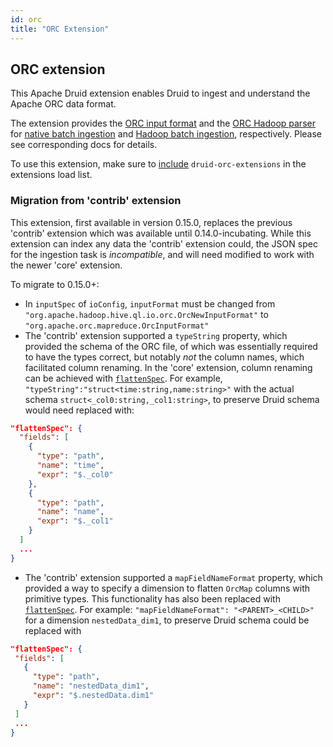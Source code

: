 ```yaml
---
id: orc
title: "ORC Extension"
---
```


<!--
  ~ Licensed to the Apache Software Foundation (ASF) under one
  ~ or more contributor license agreements.  See the NOTICE file
  ~ distributed with this work for additional information
  ~ regarding copyright ownership.  The ASF licenses this file
  ~ to you under the Apache License, Version 2.0 (the
  ~ "License"); you may not use this file except in compliance
  ~ with the License.  You may obtain a copy of the License at
  ~
  ~   http://www.apache.org/licenses/LICENSE-2.0
  ~
  ~ Unless required by applicable law or agreed to in writing,
  ~ software distributed under the License is distributed on an
  ~ "AS IS" BASIS, WITHOUT WARRANTIES OR CONDITIONS OF ANY
  ~ KIND, either express or implied.  See the License for the
  ~ specific language governing permissions and limitations
  ~ under the License.
  -->

## ORC extension

This Apache Druid extension enables Druid to ingest and understand the Apache ORC data format.

The extension provides the [ORC input format](../../ingestion/data-formats.md#orc) and the [ORC Hadoop parser](../../ingestion/data-formats.md#orc-hadoop-parser)
for [native batch ingestion](../../ingestion/native-batch.md) and [Hadoop batch ingestion](../../ingestion/hadoop.md), respectively.
Please see corresponding docs for details.

To use this extension, make sure to [include](../../development/extensions.md#loading-extensions) `druid-orc-extensions` in the extensions load list.

### Migration from 'contrib' extension
This extension, first available in version 0.15.0, replaces the previous 'contrib' extension which was available until
0.14.0-incubating. While this extension can index any data the 'contrib' extension could, the JSON spec for the
ingestion task is *incompatible*, and will need modified to work with the newer 'core' extension.

To migrate to 0.15.0+:

* In `inputSpec` of `ioConfig`, `inputFormat` must be changed from `"org.apache.hadoop.hive.ql.io.orc.OrcNewInputFormat"` to
`"org.apache.orc.mapreduce.OrcInputFormat"`
* The 'contrib' extension supported a `typeString` property, which provided the schema of the
ORC file, of which was essentially required to have the types correct, but notably _not_ the column names, which
facilitated column renaming. In the 'core' extension, column renaming can be achieved with
[`flattenSpec`](../../ingestion/ingestion-spec.md#flattenspec). For example, `"typeString":"struct<time:string,name:string>"`
with the actual schema `struct<_col0:string,_col1:string>`, to preserve Druid schema would need replaced with:

```json
"flattenSpec": {
  "fields": [
    {
      "type": "path",
      "name": "time",
      "expr": "$._col0"
    },
    {
      "type": "path",
      "name": "name",
      "expr": "$._col1"
    }
  ]
  ...
}
```

* The 'contrib' extension supported a `mapFieldNameFormat` property, which provided a way to specify a dimension to
 flatten `OrcMap` columns with primitive types. This functionality has also been replaced with
 [`flattenSpec`](../../ingestion/ingestion-spec.md#flattenspec). For example: `"mapFieldNameFormat": "<PARENT>_<CHILD>"`
 for a dimension `nestedData_dim1`, to preserve Druid schema could be replaced with

 ```json
"flattenSpec": {
  "fields": [
    {
      "type": "path",
      "name": "nestedData_dim1",
      "expr": "$.nestedData.dim1"
    }
  ]
  ...
}
```
